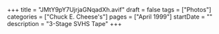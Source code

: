 +++
title = "JMtY9pY7UjrjaGNqadXh.avif"
draft = false
tags = ["Photos"]
categories = ["Chuck E. Cheese's"]
pages = ["April 1999"]
startDate = ""
description = "3-Stage SVHS Tape"
+++
